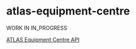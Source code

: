 # atlas-equipment-centre


WORK IN IN_PROGRESS


[ATLAS Equipment Centre API](https://sensorsystems.iais.fraunhofer.de/doc/?url=https://raw.githubusercontent.com/atlasH2020/atlas-equipment-centre/master/oas)  
